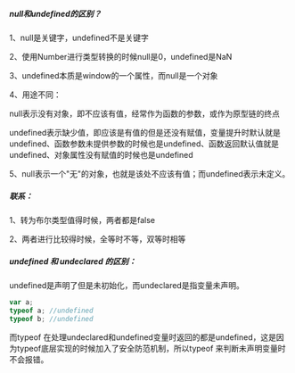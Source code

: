 ##### null和undefined的区别？

1、null是关键字，undefined不是关键字

2、使用Number进行类型转换的时候null是0，undefined是NaN

3、undefined本质是window的一个属性，而null是一个对象

4、用途不同：

​	null表示没有对象，即不应该有值，经常作为函数的参数，或作为原型链的终点

​	undefined表示缺少值，即应该是有值的但是还没有赋值，变量提升时默认就是undefined、函数参数未提供参数的时候也是undefined、函数返回默认值就是undefined、对象属性没有赋值的时候也是undefined

5、null表示一个"无"的对象，也就是该处不应该有值；而undefined表示未定义。

##### 联系：

1、转为布尔类型值得时候，两者都是false

2、两者进行比较得时候，全等时不等，双等时相等

##### undefined 和 undeclared 的区别：
undefined是声明了但是未初始化，而undeclared是指变量未声明。
```js
var a;
typeof a; //undefined  
typeof b; //undefined  
```
而typeof 在处理undeclared和undefined变量时返回的都是undefined，这是因为typeof底层实现的时候加入了安全防范机制，所以typeof 来判断未声明变量时不会报错。

